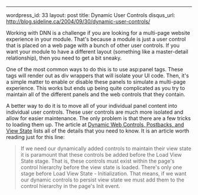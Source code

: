 --- 
wordpress_id: 33
layout: post
title: Dynamic User Controls
disqus_url: http://blog.sideline.ca/2004/09/30/dynamic-user-controls/

Working with DNN is a challenge if you are looking for a multi-page website experience in your module.  That's because a module is just a user control that is placed on a web page with a bunch of other user controls.  If you want your module to have a different layout (something like a master-detail relationship), then you need to get a bit sneaky.

One of the most common ways to do this is to use asp:panel tags.  These tags will render out as div wrappers that will isolate your UI code.  Then, it's a simple matter to enable or disable these panels to simulate a multi-page experience.  This works but ends up being quite complicated as you try to maintain all of the different panels and the web controls that they contain.

A better way to do it is to move all of your individual panel content into individual user controls.  These user controls are much more isolated and allow for easier maintenance.  The only problem is that there are a few tricks to loading them up.  The article at [Dynamic Web Controls, Postbacks, and View State](http://aspnet.4guysfromrolla.com/articles/092904-1.aspx) lists all of the details that you need to know.  It is an article worth reading just for this line:

>If we need our dynamically added controls to maintain their view state it is paramount that these controls be added before the Load View State stage. That is, these controls must exist within the page's control hierarchy before the view state is loaded. There's only one stage before Load View State - Initialization. That means, if we want our dynamic controls to persist view state we must add them to the control hierarchy in the page's Init event.
